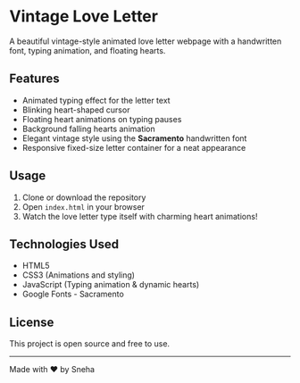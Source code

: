 # Vintage Love Letter

A beautiful vintage-style animated love letter webpage with a handwritten font, typing animation, and floating hearts.

## Features

- Animated typing effect for the letter text  
- Blinking heart-shaped cursor  
- Floating heart animations on typing pauses  
- Background falling hearts animation  
- Elegant vintage style using the **Sacramento** handwritten font  
- Responsive fixed-size letter container for a neat appearance  

## Usage

1. Clone or download the repository  
2. Open `index.html` in your browser  
3. Watch the love letter type itself with charming heart animations!

## Technologies Used

- HTML5  
- CSS3 (Animations and styling)  
- JavaScript (Typing animation & dynamic hearts)  
- Google Fonts - Sacramento  

## License

This project is open source and free to use.

---

Made with ❤️ by Sneha

